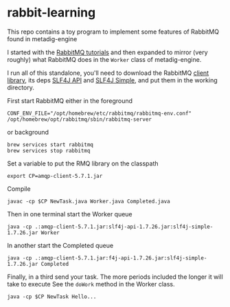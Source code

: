 # rabbit-learning

This repo contains a toy program to implement some features of RabbitMQ found in metadig-engine

I started with the [RabbitMQ tutorials](https://www.rabbitmq.com/tutorials/tutorial-one-java.html) and
then expanded to mirror (very roughly) what RabbitMQ does in the `Worker` class of metadig-engine.

I run all of this standalone, you'll need to download the RabbitMQ [client library](https://repo1.maven.org/maven2/com/rabbitmq/amqp-client/5.7.1/amqp-client-5.7.1.jar), its deps [SLF4J API](https://repo1.maven.org/maven2/org/slf4j/slf4j-api/1.7.26/slf4j-api-1.7.26.jar) and [SLF4J Simple](https://repo1.maven.org/maven2/org/slf4j/slf4j-simple/1.7.26/slf4j-simple-1.7.26.jar), and put them in the working directory.

First start RabbitMQ either in the foreground

```
CONF_ENV_FILE="/opt/homebrew/etc/rabbitmq/rabbitmq-env.conf" /opt/homebrew/opt/rabbitmq/sbin/rabbitmq-server
```

or background

```
brew services start rabbitmq
brew services stop rabbitmq
```

Set a variable to put the RMQ library on the classpath

```
export CP=amqp-client-5.7.1.jar
```

Compile

```
javac -cp $CP NewTask.java Worker.java Completed.java
```

Then in one terminal start the Worker queue

```
java -cp .:amqp-client-5.7.1.jar:slf4j-api-1.7.26.jar:slf4j-simple-1.7.26.jar Worker
```

In another start the Completed queue

```
java -cp .:amqp-client-5.7.1.jar:f4j-api-1.7.26.jar:slf4j-simple-1.7.26.jar Completed
```

Finally, in a third send your task. The more periods included the longer it will take to execute
See the `doWork` method in the Worker class.

```
java -cp $CP NewTask Hello...
```

